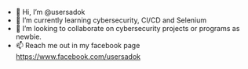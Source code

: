 - 👋 Hi, I’m @usersadok
- 🌱 I’m currently learning cybersecurity, CI/CD and Selenium
- 💞️ I’m looking to collaborate on cybersecurity projects or programs as newbie. 
- 📫 Reach me out in my facebook page https://www.facebook.com/usersadok

<!---
- 👀 I’m interested in ...
- 📫 How to reach me ...
--->
<!---
usersadok/usersadok is a ✨ special ✨ repository because its `README.md` (this file) appears on your GitHub profile.
You can click the Preview link to take a look at your changes.
--->
